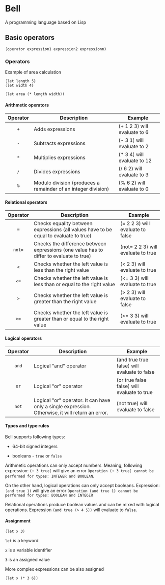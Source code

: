 # Bell

A programming language based on Lisp

## Basic operators

`(operator expression1 expression2 expressionn)`

### Operators

Example of area calculation

```
(let length 5)
(let width 4)

(let area (* length width))
```

#### Arithmetic operators

|Operator|Description|Example|
|:---:|---|---|
|`+`|Adds expressions|(+ 1 2 3) will evaluate to 6|
|`-`|Subtracts expressions|(- 3 1) will evaluate to 2|
|`*`|Multiplies expressions|(* 3 4) will evaluate to 12|
|`/`|Divides expressions|(/ 6 2) will evaluate to 3|
|`%`|Modulo division (produces a remainder of an integer division)|(% 6 2) will evaluate to 0|

#### Relational operators
|Operator|Description|Example|
|:---:|---|---|
|`=`|Checks equality between expressions (all values have to be equal to evaluate to true)|(= 2 2 3) will evaluate to false|
|`not=`|Checks the difference between expressions (one value has to differ to evaluate to true)|(not= 2 2 3) will evaluate to true|
|`<`|Checks whether the left value is less than the right value|(< 2 3) will evaluate to true|
|`<=`|Checks whether the left value is less than or equal to the right value|(<= 3 3) will evaluate to true|
|`>`|Checks whether the left value is greater than the right value|(> 2 3) will evaluate to false|
|`>=`|Checks whether the left value is greater than or equal to the right value|(>= 3 3) will evaluate to true|

#### Logical operators
|Operator|Description|Example|
|:---:|---|---|
|`and`|Logical "and" operator|(and true true false) will evaluate to false|
|`or`|Logical "or" operator|(or true false false) will evaluate to true|
|`not`|Logical "or" operator. It can have only a single expression. Otherwise, it will return an error.|(not true) will evaluate to false|

#### Types and type rules

Bell supports following types:

- 64-bit signed integers

- booleans - `true` or `false`

Arithmetic operations can only accept numbers. Meaning, following expression:
`(+ 3 true)` will give an error `Operation (+ 3 true) cannot be performed for types: INTEGER and BOOLEAN`.

On the other hand, logical operations can only accept booleans. Expression: `(and true 1)` will give an error
`Operation (and true 1) cannot be performed for types: BOOLEAN and INTEGER`

Relational operations produce boolean values and can be mixed with logical operations.
Expression `(and true (> 4 5))` will evaluate to `false`.

#### Assignment

`(let x 3)`

`let` is a keyword

`x` is a variable identifier

`3` is an assigned value

More complex expressions can be also assigned

`(let x (* 3 6))`